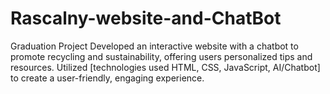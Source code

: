 # Rascalny-website-and-ChatBot
Graduation Project Developed an interactive website with a chatbot to promote recycling and sustainability, offering users personalized tips and resources. Utilized [technologies used HTML, CSS, JavaScript, AI/Chatbot] to create a user-friendly, engaging experience.
